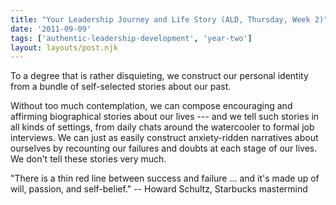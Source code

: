 ```yaml
---
title: "Your Leadership Journey and Life Story (ALD, Thursday, Week 2)"
date: '2011-09-09'
tags: ['authentic-leadership-development', 'year-two']
layout: layouts/post.njk
---
```


To a degree that is rather disquieting, we construct our personal identity from a bundle of self-selected stories about our past.

Without too much contemplation, we can compose encouraging and affirming biographical stories about our lives --- and we tell such stories in all kinds of settings, from daily chats around the watercooler to formal job interviews. We can just as easily construct anxiety-ridden narratives about ourselves by recounting our failures and doubts at each stage of our lives. We don't tell these stories very much.

"There is a thin red line between success and failure ... and it's made up of will, passion, and self-belief." -- Howard Schultz, Starbucks mastermind
